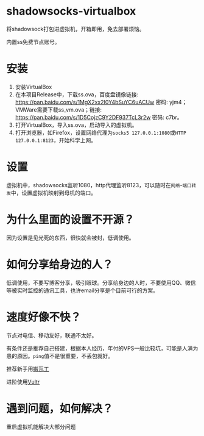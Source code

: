 # shadowsocks-virtualbox
将shadowsock打包进虚拟机，开箱即用，免去部署烦恼。

内置ss免费节点账号。

# 安装
1. 安装VirtualBox
2. 在本项目Release中，下载ss.ova，百度盘镜像链接: https://pan.baidu.com/s/1MgX2xx2I0Y4bSuYC6uACUw 密码: yjm4；VMWare需要下载ss_vm.ova；链接: https://pan.baidu.com/s/1D5CojzC9Y2DF937TcL3r2w 密码: c7br。
3. 打开VirtualBox，导入ss.ova，启动导入的虚拟机。
4. 打开浏览器，如Firefox，设置网络代理为`socks5 127.0.0.1:1080`或`HTTP 127.0.0.1:8123`，开始科学上网。

# 设置
虚拟机中，shadowsocks监听1080，http代理监听8123，可以随时在`网络`-`端口转发`中，设置虚拟机映射到母机的端口。

# 为什么里面的设置不开源？
因为设置是见光死的东西，很快就会被封，低调使用。

# 如何分享给身边的人？
低调使用，不要写博客分享，吸引眼球。分享给身边的人时，不要使用QQ、微信等被实时监控的通讯工具，也许email分享是个目前可行的方案。

# 速度好像不快？
节点对电信、移动友好，联通不太好。

有条件还是推荐自己搭建，根据本人经历，年付的VPS一般比较坑，可能是人满为患的原因。`ping`值不是很重要，不丢包就好。

推荐新手用[搬瓦工](https://polr.liuboping.com/9zuU9)

进阶使用[Vultr](https://polr.liuboping.com/PrgTf)

# 遇到问题，如何解决？
重启虚拟机能解决大部分问题
